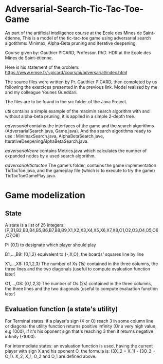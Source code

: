 # Adversarial-Search-Tic-Tac-Toe-Game
As part of the artificial intelligence course at the Ecole des Mines de Saint-étienne, This is a model of the tic-tac-toe game using adversarial search algotithms: Minimax, Alpha-Beta pruning and Iterative deepening.

Course given by: Gauthier PICARD, Professor. PhD. HDR at the Ecole des Mines de Saint-étienne.

Here is his statement of the problem: https://www.emse.fr/~picard/cours/ai/adversarial/index.html

The source files were written by Pr. Gauthier PICARD, then completed by us following the exercices presented in the previous link. Model realised by me and my colleague Younes Gueddari.

The files are to be found in the src folder of the Java Project. 

_util_ contains a simple example of the maximin search algorithm with and without alpha-beta pruning, it is applied in a simple 2-depth tree.

_adversarial_ contains the interfaces of the game and the search algorithms (AdversarialSearch.java, Game.java). And the search algorithms ready to use : MinimaxSearch.java, AlphaBetaSearch.jave, IterativeDeepeningAlphaBetaSearch.java.

_adversarial/core_ contains Metrics.java which calculates the number of expanded nodes by a used search algorithm.

_adversarial/tictactoe_ The game's folder, contains the game implementation TicTacToe.java, and the gameplay file (which is to execute to try the game) TicTacToeGamePlay.java.

# Game modelization
## State

A state is a list of 25 integers: [P,B1,B2,B3,B4,B5,B6,B7,B8,B9,X1,X2,X3,X4,X5,X6,X7,X8,O1,O2,O3,O4,O5,O6,O7,O8]

P: {0,1} to designate which player should play

B1,...,B9: {0,1,2} equivalent to {-,X,O}, the boards' squares line by line

X1,...,X8: {0,1,2,3} The number of Xs (1s) contained in the three columns, the three lines and the two diagonals (useful to compute evaluation function later)

O1,...,O8: {0,1,2,3} The number of Os (2s) contained in the three columns, the three lines and the two diagonals (useful to compute evaluation function later)

## Evaluation function (a state's utility)

For Terminal states: if a player's sign (X or O) reach 3 in some column line or diagonal the utility function returns positive infinity (Or a very high value, e.g 1000), if it's his oponent sign that's reaching 3 then it returns negative infinity (-1000).

For intermediate states: an evaluation function is used, having the current player with sign X and his oponent O, the formula is: (3X_2 + X_1) - (3O_2 + O_1). X_2, X_1, O_2 and O_1 are defined above.
